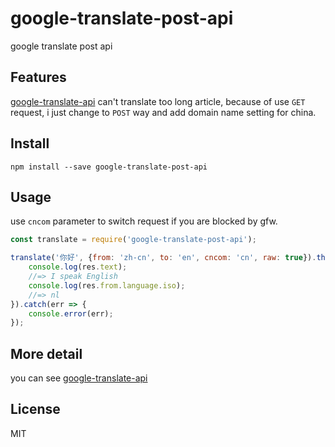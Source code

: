 # google-translate-post-api
google translate post api

## Features 

[google-translate-api](https://github.com/matheuss/google-translate-api) can't translate too long article, because of use `GET` request, i just change to `POST` way and add domain name setting for china.

## Install

```javasscript
npm install --save google-translate-post-api
```

## Usage

use `cncom` parameter to switch request if you are blocked by gfw.

``` js
const translate = require('google-translate-post-api');

translate('你好', {from: 'zh-cn', to: 'en', cncom: 'cn', raw: true}).then(res => {
    console.log(res.text);
    //=> I speak English
    console.log(res.from.language.iso);
    //=> nl
}).catch(err => {
    console.error(err);
});
```

## More detail

you can see [google-translate-api](https://github.com/matheuss/google-translate-api)

## License

MIT